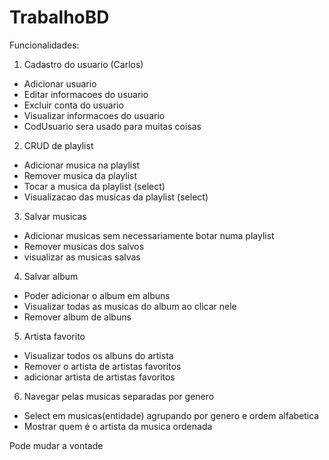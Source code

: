 # TrabalhoBD
Funcionalidades:
1) Cadastro do usuario (Carlos)
 - Adicionar usuario
 - Editar informacoes do usuario
 - Excluir conta do usuario
 - Visualizar informacoes do usuario
 - CodUsuario sera usado para muitas coisas

2) CRUD de playlist
 - Adicionar musica na playlist
 - Remover musica da playlist
 - Tocar a musica da playlist (select)
 - Visualizacao das musicas da playlist (select)

3) Salvar musicas 
 - Adicionar musicas sem necessariamente botar numa playlist
 - Remover musicas dos salvos
 - visualizar as musicas salvas

4) Salvar album
 - Poder adicionar o album em albuns
 - Visualizar todas as musicas do album ao clicar nele
 - Remover album de albuns

5) Artista favorito
 - Visualizar todos os albuns do artista
 - Remover o artista de artistas favoritos
 - adicionar artista de artistas favoritos

6) Navegar pelas musicas separadas por genero
 - Select em musicas(entidade) agrupando por genero e ordem alfabetica
 - Mostrar quem é o artista da musica ordenada

Pode mudar a vontade 

